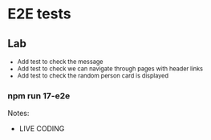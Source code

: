 <!-- .slide: class="exercice" -->

# E2E tests

## Lab

<small>

- Add test to check the message
- Add test to check we can navigate through pages with header links
- Add test to check the random person card is displayed

</small>

### npm run 17-e2e

Notes:

- LIVE CODING
